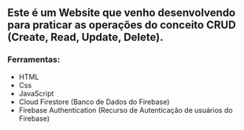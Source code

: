 ## Este é um Website que venho desenvolvendo para praticar as operações do conceito CRUD (Create, Read, Update, Delete).

### Ferramentas:
- HTML
- Css
- JavaScript
- Cloud Firestore (Banco de Dados do Firebase)
- Firebase Authentication (Recurso de Autenticação de usuários do Firebase)